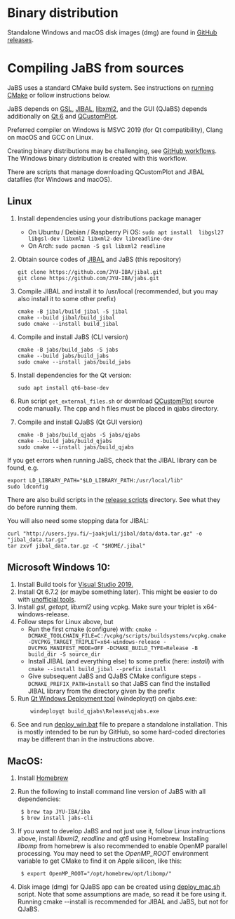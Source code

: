 # Binary distribution

Standalone Windows and macOS disk images (dmg) are found in [GitHub releases](https://github.com/JYU-IBA/jabs/releases).

# Compiling JaBS from sources

JaBS uses a standard CMake build system. See instructions on [running CMake](https://cmake.org/runningcmake/) or follow instructions below.

JaBS depends on [GSL](https://www.gnu.org/software/gsl/), [JIBAL](https://github.com/JYU-IBA/jibal), [libxml2](https://gitlab.gnome.org/GNOME/libxml2/-/wikis/home), and the GUI (QJaBS)
 depends additionally on [Qt 6](https://www.qt.io/) and [QCustomPlot](https://www.qcustomplot.com/).

Preferred compiler on Windows is MSVC 2019 (for Qt compatibility), Clang on macOS and GCC on Linux.

Creating binary distributions may be challenging, see [GitHub workflows](.github/workflows). The Windows binary distribution is created with this workflow.

There are scripts that manage downloading QCustomPlot and JIBAL datafiles (for Windows and macOS).
## Linux
1. Install dependencies using your distributions package manager
   - On Ubuntu / Debian / Raspberry Pi OS: `sudo apt install  libgsl27 libgsl-dev libxml2 libxml2-dev libreadline-dev`
   - On Arch: `sudo pacman -S gsl libxml2 readline`
2. Obtain source codes of [JIBAL](https://github.com/JYU-IBA/jibal/) and JaBS (this repository)
   ```shell
   git clone https://github.com/JYU-IBA/jibal.git
   git clone https://github.com/JYU-IBA/jabs.git
   ```
3. Compile JIBAL and install it to /usr/local (recommended, but you may also install it to some other prefix)
   ```shell
   cmake -B jibal/build_jibal -S jibal
   cmake --build jibal/build_jibal
   sudo cmake --install build_jibal
   ```

4. Compile and install JaBS (CLI version)
   ```shell
   cmake -B jabs/build_jabs -S jabs
   cmake --build jabs/build_jabs
   sudo cmake --install jabs/build_jabs
   ```
5. Install dependencies for the Qt version:
   ```shell
   sudo apt install qt6-base-dev
   ```
6. Run script `get_external_files.sh` or download [QCustomPlot](https://www.qcustomplot.com/index.php/download) source code manually. The cpp and h files must be placed in qjabs directory.

7. Compile and install QJaBS (Qt GUI version)
   ```shell
   cmake -B jabs/build_qjabs -S jabs/qjabs
   cmake --build jabs/build_qjabs
   sudo cmake --install jabs/build_qjabs
   ```

If you get errors when running JaBS, check that the JIBAL library can be found, e.g.
```shell
export LD_LIBRARY_PATH="$LD_LIBRARY_PATH:/usr/local/lib"
sudo ldconfig
```

There are also build scripts in the [release scripts](release_scripts/) directory. See what they do before running them.

You will also need some stopping data for JIBAL:
```shell
curl "http://users.jyu.fi/~jaakjuli/jibal/data/data.tar.gz" -o "jibal_data.tar.gz"
tar zxvf jibal_data.tar.gz -C "$HOME/.jibal"
```

## Microsoft Windows 10:

1. Install Build tools for [Visual Studio 2019.](https://visualstudio.microsoft.com/downloads/)
2. Install Qt 6.7.2 (or maybe something later). This might be easier to do with [unofficial tools](https://github.com/miurahr/aqtinstall/).
3. Install *gsl*, *getopt*, *libxml2* using vcpkg. Make sure your triplet is x64-windows-release.
4. Follow steps for Linux above, but
   - Run the first cmake (configure) with: `cmake -DCMAKE_TOOLCHAIN_FILE=C:/vcpkg/scripts/buildsystems/vcpkg.cmake -DVCPKG_TARGET_TRIPLET=x64-windows-release -DVCPKG_MANIFEST_MODE=OFF -DCMAKE_BUILD_TYPE=Release -B build_dir -S source_dir`
   - Install JIBAL (and everything else) to some prefix (here: *install*) with `cmake --install build_jibal --prefix install`
   - Give subsequent JaBS and QJaBS CMake configure steps `-DCMAKE_PREFIX_PATH=install` so that JaBS can find the installed JIBAL library from the directory given by the prefix
5. Run [Qt Windows Deployment tool](https://doc.qt.io/qt-6/windows-deployment.html) (windeployqt) on qjabs.exe:
   ```shell
       windeployqt build_qjabs\Release\qjabs.exe
   ```
6. See and run [deploy_win.bat](release_scripts/deploy_win.bat) file to prepare a standalone installation. This is mostly intended to be run by GitHub, so some hard-coded directories may be different than in the instructions above.

## MacOS:
1. Install [Homebrew](https://brew.sh/)
2. Run the following to install command line version of JaBS with all dependencies:
    
        $ brew tap JYU-IBA/iba
        $ brew install jabs-cli

3. If you want to develop JaBS and not just use it, follow Linux instructions above, install *libxml2*, *readline* and *qt6* using Homebrew. Installing *libomp* from homebrew is also recommended to enable OpenMP parallel processing. You may need to set the *OpenMP_ROOT* environment variable to get CMake to find it on Apple silicon, like this:

        $ export OpenMP_ROOT="/opt/homebrew/opt/libomp/"

4. Disk image (dmg) for QJaBS app can be created using [deploy_mac.sh](release_scripts/deploy_mac.sh) script. Note that some assumptions are made, so read it be fore using it. Running cmake --install is recommended for JIBAL and JaBS, but not for QJaBS.
